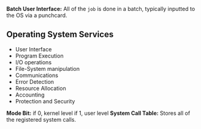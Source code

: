 **Batch User Interface:** All of the `job` is done in a batch, typically inputted to the OS via a punchcard.

## Operating System Services
- User Interface
- Program Execution
- I/O operations
- File-System manipulation
- Communications
- Error Detection
- Resource Allocation
- Accounting
- Protection and Security

**Mode Bit:** if 0, kernel level if 1, user level
**System Call Table:** Stores all of the registered system calls.